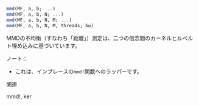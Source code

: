 ```julia
mmd(MF, a, b; ...)
mmd(MF, a, b, N; ...)
mmd(MF, a, b, N, M; ...)
mmd(MF, a, b, N, M, threads; bw)

```

MMDの不均衡（すなわち「距離」）測定は、二つの信念間のカーネルヒルベルト埋め込みに基づいています。

ノート：

  * これは、インプレースの`mmd!`関数へのラッパーです。

関連

mmd!, ker
